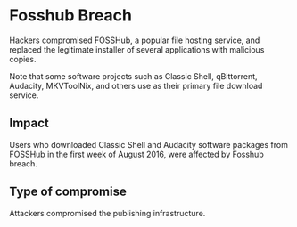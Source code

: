 # Fosshub Breach

Hackers compromised FOSSHub, a popular file hosting service, and replaced the
legitimate installer of several applications with malicious copies.

Note that some software projects such as Classic Shell, qBittorrent, Audacity,
MKVToolNix, and others use as their primary file download service.

## Impact

Users who downloaded Classic Shell and Audacity software packages from FOSSHub
in the first week of August 2016, were affected by Fosshub breach.

## Type of compromise

Attackers compromised the publishing infrastructure.
